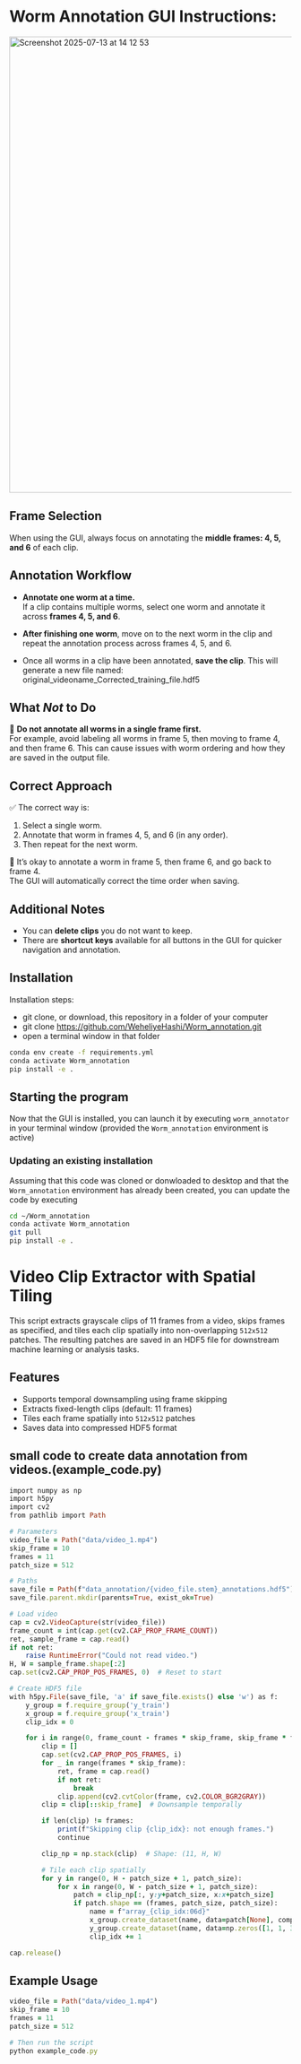 # Worm Annotation GUI Instructions:

<img width="1421" height="814" alt="Screenshot 2025-07-13 at 14 12 53" src="https://github.com/user-attachments/assets/0b646241-b62a-4686-9238-f2e00e06a4c8" />


## Frame Selection

When using the GUI, always focus on annotating the **middle frames: 4, 5, and 6** of each clip.

## Annotation Workflow

- **Annotate one worm at a time.**  
  If a clip contains multiple worms, select one worm and annotate it across **frames 4, 5, and 6**.

- **After finishing one worm**, move on to the next worm in the clip and repeat the annotation process across frames 4, 5, and 6.

- Once all worms in a clip have been annotated, **save the clip**. This will generate a new file named: original_videoname_Corrected_training_file.hdf5



## What *Not* to Do

🚫 **Do not annotate all worms in a single frame first.**  
For example, avoid labeling all worms in frame 5, then moving to frame 4, and then frame 6. This can cause issues with worm ordering and how they are saved in the output file.

## Correct Approach

✅ The correct way is:
1. Select a single worm.
2. Annotate that worm in frames 4, 5, and 6 (in any order).
3. Then repeat for the next worm.

📝 It’s okay to annotate a worm in frame 5, then frame 6, and go back to frame 4.  
The GUI will automatically correct the time order when saving.

## Additional Notes

- You can **delete clips** you do not want to keep.
- There are **shortcut keys** available for all buttons in the GUI for quicker navigation and annotation.



## Installation

Installation steps:
* git clone, or download, this repository in a folder of your computer
* git clone https://github.com/WeheliyeHashi/Worm_annotation.git
* open a terminal window in that folder


```bash
conda env create -f requirements.yml
conda activate Worm_annotation
pip install -e .
```


## Starting the program

Now that the GUI is installed, you can launch it by executing
`worm_annotator` in your terminal window (provided the `Worm_annotation`
environment is active)


### Updating an existing installation

Assuming that this code was cloned or donwloaded to desktop and that the `Worm_annotation` environment has already been created, you can update the code by executing
```bash
cd ~/Worm_annotation
conda activate Worm_annotation
git pull
pip install -e .
```


# Video Clip Extractor with Spatial Tiling

This script extracts grayscale clips of 11 frames from a video, skips frames as specified, and tiles each clip spatially into non-overlapping `512x512` patches. The resulting patches are saved in an HDF5 file for downstream machine learning or analysis tasks.

## Features

- Supports temporal downsampling using frame skipping
- Extracts fixed-length clips (default: 11 frames)
- Tiles each frame spatially into `512x512` patches
- Saves data into compressed HDF5 format

## small code to create data annotation from videos.(example_code.py)

```ruby
import numpy as np
import h5py
import cv2
from pathlib import Path

# Parameters
video_file = Path("data/video_1.mp4")
skip_frame = 10
frames = 11
patch_size = 512

# Paths
save_file = Path(f"data_annotation/{video_file.stem}_annotations.hdf5")
save_file.parent.mkdir(parents=True, exist_ok=True)

# Load video
cap = cv2.VideoCapture(str(video_file))
frame_count = int(cap.get(cv2.CAP_PROP_FRAME_COUNT))
ret, sample_frame = cap.read()
if not ret:
    raise RuntimeError("Could not read video.")
H, W = sample_frame.shape[:2]
cap.set(cv2.CAP_PROP_POS_FRAMES, 0)  # Reset to start

# Create HDF5 file
with h5py.File(save_file, 'a' if save_file.exists() else 'w') as f:
    y_group = f.require_group('y_train')
    x_group = f.require_group('x_train')
    clip_idx = 0

    for i in range(0, frame_count - frames * skip_frame, skip_frame * frames):
        clip = []
        cap.set(cv2.CAP_PROP_POS_FRAMES, i)
        for _ in range(frames * skip_frame):
            ret, frame = cap.read()
            if not ret:
                break
            clip.append(cv2.cvtColor(frame, cv2.COLOR_BGR2GRAY))
        clip = clip[::skip_frame]  # Downsample temporally

        if len(clip) != frames:
            print(f"Skipping clip {clip_idx}: not enough frames.")
            continue

        clip_np = np.stack(clip)  # Shape: (11, H, W)

        # Tile each clip spatially
        for y in range(0, H - patch_size + 1, patch_size):
            for x in range(0, W - patch_size + 1, patch_size):
                patch = clip_np[:, y:y+patch_size, x:x+patch_size]
                if patch.shape == (frames, patch_size, patch_size):
                    name = f"array_{clip_idx:06d}"
                    x_group.create_dataset(name, data=patch[None], compression='gzip')
                    y_group.create_dataset(name, data=np.zeros([1, 1, 3, 49, 2]), compression='gzip')
                    clip_idx += 1

cap.release()

```

## Example Usage

```ruby
video_file = Path("data/video_1.mp4")
skip_frame = 10
frames = 11
patch_size = 512

# Then run the script
python example_code.py
```
